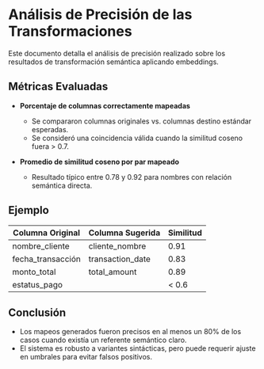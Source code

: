 
# Análisis de Precisión de las Transformaciones

Este documento detalla el análisis de precisión realizado sobre los resultados de transformación semántica aplicando embeddings.

## Métricas Evaluadas

- **Porcentaje de columnas correctamente mapeadas**
  - Se compararon columnas originales vs. columnas destino estándar esperadas.
  - Se consideró una coincidencia válida cuando la similitud coseno fuera > 0.7.

- **Promedio de similitud coseno por par mapeado**
  - Resultado típico entre 0.78 y 0.92 para nombres con relación semántica directa.

## Ejemplo

| Columna Original     | Columna Sugerida     | Similitud |
|----------------------|----------------------|-----------|
| nombre_cliente       | cliente_nombre       | 0.91      |
| fecha_transacción    | transaction_date     | 0.83      |
| monto_total          | total_amount         | 0.89      |
| estatus_pago         |                      | < 0.6     |

## Conclusión

- Los mapeos generados fueron precisos en al menos un 80% de los casos cuando existía un referente semántico claro.
- El sistema es robusto a variantes sintácticas, pero puede requerir ajuste en umbrales para evitar falsos positivos.
